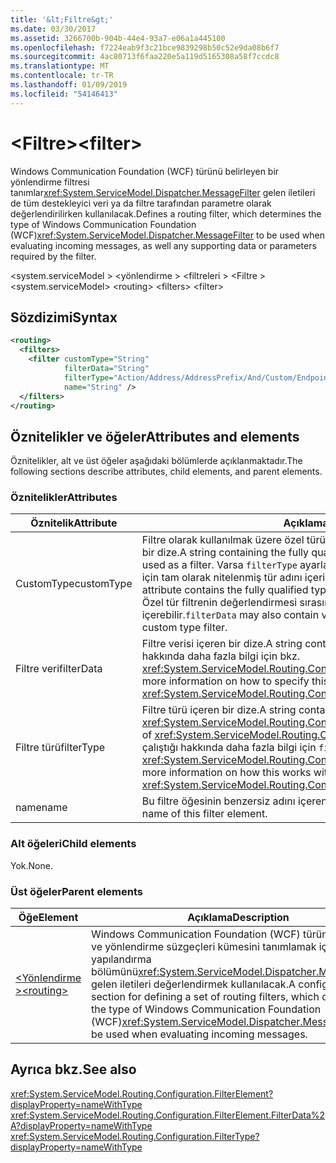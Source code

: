 ```yaml
---
title: '&lt;Filtre&gt;'
ms.date: 03/30/2017
ms.assetid: 3266700b-904b-44e4-93a7-e06a1a445100
ms.openlocfilehash: f7224eab9f3c21bce9839298b50c52e9da08b6f7
ms.sourcegitcommit: 4ac80713f6faa220e5a119d5165308a58f7ccdc8
ms.translationtype: MT
ms.contentlocale: tr-TR
ms.lasthandoff: 01/09/2019
ms.locfileid: "54146413"
---
```

# <a name="ltfiltergt"></a><span data-ttu-id="fb747-102">&lt;Filtre&gt;</span><span class="sxs-lookup"><span data-stu-id="fb747-102">&lt;filter&gt;</span></span>

<span data-ttu-id="fb747-103">Windows Communication Foundation (WCF) türünü belirleyen bir yönlendirme filtresi tanımlar<xref:System.ServiceModel.Dispatcher.MessageFilter> gelen iletileri de tüm destekleyici veri ya da filtre tarafından parametre olarak değerlendirilirken kullanılacak.</span><span class="sxs-lookup"><span data-stu-id="fb747-103">Defines a routing filter, which determines the type of Windows Communication Foundation (WCF)<xref:System.ServiceModel.Dispatcher.MessageFilter> to be used when evaluating incoming messages, as well any supporting data or parameters required by the filter.</span></span>

<span data-ttu-id="fb747-104">\<system.serviceModel > \<yönlendirme > \<filtreleri > \<Filtre ></span><span class="sxs-lookup"><span data-stu-id="fb747-104">\<system.serviceModel> \<routing> \<filters> \<filter></span></span>
  
## <a name="syntax"></a><span data-ttu-id="fb747-105">Sözdizimi</span><span class="sxs-lookup"><span data-stu-id="fb747-105">Syntax</span></span>  
  
```xml  
<routing>
  <filters>
    <filter customType="String"
            filterData="String"
            filterType="Action/Address/AddressPrefix/And/Custom/Endpoint/MatchAll/XPath"
            name="String" />
  </filters>
</routing>
```  
  
## <a name="attributes-and-elements"></a><span data-ttu-id="fb747-106">Öznitelikler ve öğeler</span><span class="sxs-lookup"><span data-stu-id="fb747-106">Attributes and elements</span></span>

<span data-ttu-id="fb747-107">Öznitelikler, alt ve üst öğeler aşağıdaki bölümlerde açıklanmaktadır.</span><span class="sxs-lookup"><span data-stu-id="fb747-107">The following sections describe attributes, child elements, and parent elements.</span></span>

### <a name="attributes"></a><span data-ttu-id="fb747-108">Öznitelikler</span><span class="sxs-lookup"><span data-stu-id="fb747-108">Attributes</span></span>

| <span data-ttu-id="fb747-109">Öznitelik</span><span class="sxs-lookup"><span data-stu-id="fb747-109">Attribute</span></span>  | <span data-ttu-id="fb747-110">Açıklama</span><span class="sxs-lookup"><span data-stu-id="fb747-110">Description</span></span> |
| ---------- | ----------- |
| <span data-ttu-id="fb747-111">CustomType</span><span class="sxs-lookup"><span data-stu-id="fb747-111">customType</span></span> | <span data-ttu-id="fb747-112">Filtre olarak kullanılmak üzere özel türünün tam olarak nitelenmiş tür adını içeren bir dize.</span><span class="sxs-lookup"><span data-stu-id="fb747-112">A string containing the fully qualified type name of the custom type to be used as a filter.</span></span> <span data-ttu-id="fb747-113">Varsa `filterType` ayarlanır `custom`, bu öznitelik sınıfı oluşturmak için tam olarak nitelenmiş tür adını içerir.</span><span class="sxs-lookup"><span data-stu-id="fb747-113">If `filterType` is set to `custom`, this attribute contains the fully qualified type name of the class to create.</span></span>  <span data-ttu-id="fb747-114">`filterData` Özel tür filtrenin değerlendirmesi sırasında kullanılacak değerler de içerebilir.</span><span class="sxs-lookup"><span data-stu-id="fb747-114">`filterData` may also contain values to be used during evaluation of the custom type filter.</span></span> |
| <span data-ttu-id="fb747-115">Filtre veri</span><span class="sxs-lookup"><span data-stu-id="fb747-115">filterData</span></span> | <span data-ttu-id="fb747-116">Filtre verisi içeren bir dize.</span><span class="sxs-lookup"><span data-stu-id="fb747-116">A string containing the filter data.</span></span> <span data-ttu-id="fb747-117">Bu öznitelik belirtme hakkında daha fazla bilgi için bkz. <xref:System.ServiceModel.Routing.Configuration.FilterElement.FilterData%2A>.</span><span class="sxs-lookup"><span data-stu-id="fb747-117">For more information on how to specify this attribute, see <xref:System.ServiceModel.Routing.Configuration.FilterElement.FilterData%2A>.</span></span> |
| <span data-ttu-id="fb747-118">Filtre türü</span><span class="sxs-lookup"><span data-stu-id="fb747-118">filterType</span></span> | <span data-ttu-id="fb747-119">Filtre türü içeren bir dize.</span><span class="sxs-lookup"><span data-stu-id="fb747-119">A string containing the filter type.</span></span> <span data-ttu-id="fb747-120">Bu özniteliktir <xref:System.ServiceModel.Routing.Configuration.FilterType> türü.</span><span class="sxs-lookup"><span data-stu-id="fb747-120">This attribute is of <xref:System.ServiceModel.Routing.Configuration.FilterType> type.</span></span>  <span data-ttu-id="fb747-121">Bu ile nasıl çalıştığı hakkında daha fazla bilgi için `filterData` özniteliği için bkz: <xref:System.ServiceModel.Routing.Configuration.FilterElement.FilterData%2A>.</span><span class="sxs-lookup"><span data-stu-id="fb747-121">For more information on how this works with the `filterData` attribute, see <xref:System.ServiceModel.Routing.Configuration.FilterElement.FilterData%2A>.</span></span> |
| <span data-ttu-id="fb747-122">name</span><span class="sxs-lookup"><span data-stu-id="fb747-122">name</span></span>       | <span data-ttu-id="fb747-123">Bu filtre öğesinin benzersiz adını içeren bir dize.</span><span class="sxs-lookup"><span data-stu-id="fb747-123">A string containing the unique name of this filter element.</span></span> |

### <a name="child-elements"></a><span data-ttu-id="fb747-124">Alt öğeleri</span><span class="sxs-lookup"><span data-stu-id="fb747-124">Child elements</span></span>

<span data-ttu-id="fb747-125">Yok.</span><span class="sxs-lookup"><span data-stu-id="fb747-125">None.</span></span>

### <a name="parent-elements"></a><span data-ttu-id="fb747-126">Üst öğeler</span><span class="sxs-lookup"><span data-stu-id="fb747-126">Parent elements</span></span>

| <span data-ttu-id="fb747-127">Öğe</span><span class="sxs-lookup"><span data-stu-id="fb747-127">Element</span></span> | <span data-ttu-id="fb747-128">Açıklama</span><span class="sxs-lookup"><span data-stu-id="fb747-128">Description</span></span> |
| ------- | ----------- |
| [<span data-ttu-id="fb747-129">\<Yönlendirme ></span><span class="sxs-lookup"><span data-stu-id="fb747-129">\<routing></span></span>](../../../../../docs/framework/configure-apps/file-schema/wcf/routing.md) | <span data-ttu-id="fb747-130">Windows Communication Foundation (WCF) türünü belirleyen ve yönlendirme süzgeçleri kümesini tanımlamak için bir yapılandırma bölümünü<xref:System.ServiceModel.Dispatcher.MessageFilter> gelen iletileri değerlendirmek kullanılacak.</span><span class="sxs-lookup"><span data-stu-id="fb747-130">A configuration section for defining a set of routing filters, which determine the type of Windows Communication Foundation (WCF)<xref:System.ServiceModel.Dispatcher.MessageFilter> to be used when evaluating incoming messages.</span></span> |

## <a name="see-also"></a><span data-ttu-id="fb747-131">Ayrıca bkz.</span><span class="sxs-lookup"><span data-stu-id="fb747-131">See also</span></span>

<xref:System.ServiceModel.Routing.Configuration.FilterElement?displayProperty=nameWithType>    
<xref:System.ServiceModel.Routing.Configuration.FilterElement.FilterData%2A?displayProperty=nameWithType>   
<xref:System.ServiceModel.Routing.Configuration.FilterType?displayProperty=nameWithType>   

